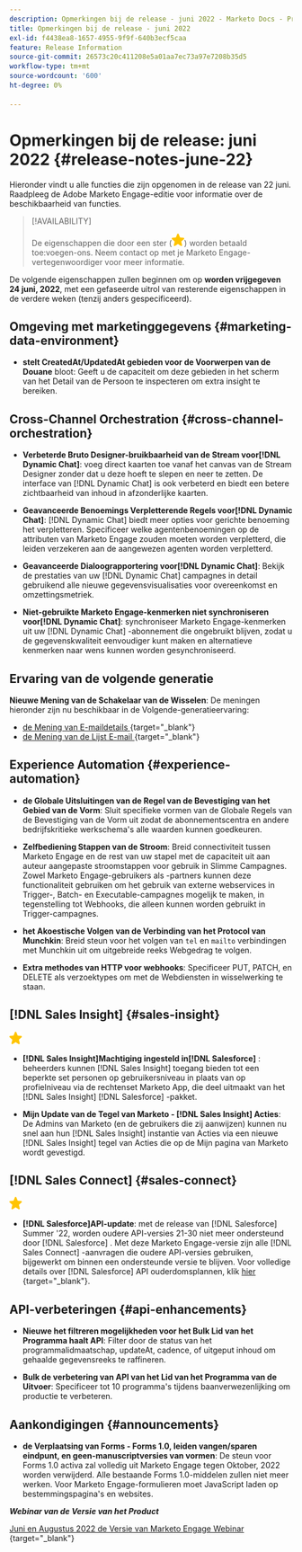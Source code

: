 ```yaml
---
description: Opmerkingen bij de release - juni 2022 - Marketo Docs - Productdocumentatie
title: Opmerkingen bij de release - juni 2022
exl-id: f4438ea8-1657-4955-9f9f-640b3ecf5caa
feature: Release Information
source-git-commit: 26573c20c411208e5a01aa7ec73a97e7208b35d5
workflow-type: tm+mt
source-wordcount: '600'
ht-degree: 0%

---
```


# Opmerkingen bij de release: juni 2022 {#release-notes-june-22}

Hieronder vindt u alle functies die zijn opgenomen in de release van 22 juni. Raadpleeg de Adobe Marketo Engage-editie voor informatie over de beschikbaarheid van functies.

>[!AVAILABILITY]
>
>De eigenschappen die door een ster (![ worden aangegeven ster ](assets/yellow-star.png)) worden betaald toe:voegen-ons. Neem contact op met je Marketo Engage-vertegenwoordiger voor meer informatie.

De volgende eigenschappen zullen beginnen om op **worden vrijgegeven 24 juni, 2022**, met een gefaseerde uitrol van resterende eigenschappen in de verdere weken (tenzij anders gespecificeerd).

## Omgeving met marketinggegevens {#marketing-data-environment}

* **stelt CreatedAt/UpdatedAt gebieden voor de Voorwerpen van de Douane** bloot: Geeft u de capaciteit om deze gebieden in het scherm van het Detail van de Persoon te inspecteren om extra insight te bereiken.

## Cross-Channel Orchestration {#cross-channel-orchestration}

* **Verbeterde Bruto Designer-bruikbaarheid van de Stream voor[!DNL Dynamic Chat]**: voeg direct kaarten toe vanaf het canvas van de Stream Designer zonder dat u deze hoeft te slepen en neer te zetten. De interface van [!DNL Dynamic Chat] is ook verbeterd en biedt een betere zichtbaarheid van inhoud in afzonderlijke kaarten.

* **Geavanceerde Benoemings Verpletterende Regels voor[!DNL Dynamic Chat]**: [!DNL Dynamic Chat] biedt meer opties voor gerichte benoeming het verpletteren. Specificeer welke agentenbenoemingen op de attributen van Marketo Engage zouden moeten worden verpletterd, die leiden verzekeren aan de aangewezen agenten worden verpletterd.

* **Geavanceerde Dialoograpportering voor[!DNL Dynamic Chat]**: Bekijk de prestaties van uw [!DNL Dynamic Chat] campagnes in detail gebruikend alle nieuwe gegevensvisualisaties voor overeenkomst en omzettingsmetriek.

* **Niet-gebruikte Marketo Engage-kenmerken niet synchroniseren voor[!DNL Dynamic Chat]**: synchroniseer Marketo Engage-kenmerken uit uw [!DNL Dynamic Chat] -abonnement die ongebruikt blijven, zodat u de gegevenskwaliteit eenvoudiger kunt maken en alternatieve kenmerken naar wens kunnen worden gesynchroniseerd.

## Ervaring van de volgende generatie

**Nieuwe Mening van de Schakelaar van de Wisselen**: De meningen hieronder zijn nu beschikbaar in de Volgende-generatieervaring:

* [ de Mening van E-maildetails ](/help/marketo/product-docs/marketo-engage-modern-ux/toggle-switch.md#email-details-view){target="_blank"}
* [ de Mening van de Lijst E-mail ](/help/marketo/product-docs/marketo-engage-modern-ux/toggle-switch.md#email-list-view){target="_blank"}

## Experience Automation {#experience-automation}

* **de Globale Uitsluitingen van de Regel van de Bevestiging van het Gebied van de Vorm**: Sluit specifieke vormen van de Globale Regels van de Bevestiging van de Vorm uit zodat de abonnementscentra en andere bedrijfskritieke werkschema&#39;s alle waarden kunnen goedkeuren.

* **Zelfbediening Stappen van de Stroom**: Breid connectiviteit tussen Marketo Engage en de rest van uw stapel met de capaciteit uit aan auteur aangepaste stroomstappen voor gebruik in Slimme Campagnes. Zowel Marketo Engage-gebruikers als -partners kunnen deze functionaliteit gebruiken om het gebruik van externe webservices in Trigger-, Batch- en Executable-campagnes mogelijk te maken, in tegenstelling tot Webhooks, die alleen kunnen worden gebruikt in Trigger-campagnes.

* **het Akoestische Volgen van de Verbinding van het Protocol van Munchkin**: Breid steun voor het volgen van `tel` en `mailto` verbindingen met Munchkin uit om uitgebreide reeks Webgedrag te volgen.

* **Extra methodes van HTTP voor webhooks**: Specificeer PUT, PATCH, en DELETE als verzoektypes om met de Webdiensten in wisselwerking te staan.

## [!DNL Sales Insight] {#sales-insight}

![ (star) ](assets/yellow-star.png)

* **[!DNL Sales Insight]Machtiging ingesteld in[!DNL Salesforce]** : beheerders kunnen [!DNL Sales Insight] toegang bieden tot een beperkte set personen op gebruikersniveau in plaats van op profielniveau via de rechtenset Marketo App, die deel uitmaakt van het [!DNL Sales Insight] [!DNL Salesforce] -pakket.

* **Mijn Update van de Tegel van Marketo - [!DNL Sales Insight] Acties**: De Admins van Marketo (en de gebruikers die zij aanwijzen) kunnen nu snel aan hun [!DNL Sales Insight] instantie van Acties via een nieuwe [!DNL Sales Insight] tegel van Acties die op de Mijn pagina van Marketo wordt gevestigd.

## [!DNL Sales Connect] {#sales-connect}

![ (star) ](assets/yellow-star.png)

* **[!DNL Salesforce]API-update**: met de release van [!DNL Salesforce] Summer &#39;22, worden oudere API-versies 21-30 niet meer ondersteund door [!DNL Salesforce] . Met deze Marketo Engage-versie zijn alle [!DNL Sales Connect] -aanvragen die oudere API-versies gebruiken, bijgewerkt om binnen een ondersteunde versie te blijven. Voor volledige details over [!DNL Salesforce] API ouderdomsplannen, klik [ hier ](https://help.salesforce.com/s/articleView?language=en_US&type=1&id=000354473){target="_blank"}.

## API-verbeteringen {#api-enhancements}

* **Nieuwe het filtreren mogelijkheden voor het Bulk Lid van het Programma haalt API**: Filter door de status van het programmalidmaatschap, updateAt, cadence, of uitgeput inhoud om gehaalde gegevensreeks te raffineren.

* **Bulk de verbetering van API van het Lid van het Programma van de Uitvoer**: Specificeer tot 10 programma&#39;s tijdens baanverwezenlijking om productie te verbeteren.

## Aankondigingen {#announcements}

* **de Verplaatsing van Forms - Forms 1.0, leiden vangen/sparen eindpunt, en geen-manuscriptversies van vormen**: De steun voor Forms 1.0 activa zal volledig uit Marketo Engage tegen Oktober, 2022 worden verwijderd. Alle bestaande Forms 1.0-middelen zullen niet meer werken. Voor Marketo Engage-formulieren moet JavaScript laden op bestemmingspagina&#39;s en websites.

**_Webinar van de Versie van het Product_**

[ Juni en Augustus 2022 de Versie van Marketo Engage Webinar ](https://engage.marketo.com/2022_June_August_Release_Webinar_OnDemandPage.html){target="_blank"}
